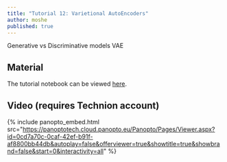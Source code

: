 ```yaml
---
title: "Tutorial 12: Varietional AutoEncoders"
author: moshe
published: true
---
```


Generative vs Discriminative models
VAE

## Material

The tutorial notebook can be viewed [here](https://nbviewer.org/github/vistalab-technion/cs236781-tutorials/blob/master/t11-%20VAE/tutorial11-VAE.ipynb?flush_cache=true).

## Video (requires Technion account)


{% include panopto_embed.html src="https://panoptotech.cloud.panopto.eu/Panopto/Pages/Viewer.aspx?id=0cd7a70c-0caf-42ef-b91f-af8800bb44db&autoplay=false&offerviewer=true&showtitle=true&showbrand=false&start=0&interactivity=all" %}